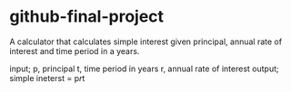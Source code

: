 # github-final-project
A calculator that calculates simple interest given principal, annual rate of interest and time period in a years.

input;
  p, principal
  t, time period in years
  r, annual rate of interest
  output;
    simple ineterst = p*r*t
